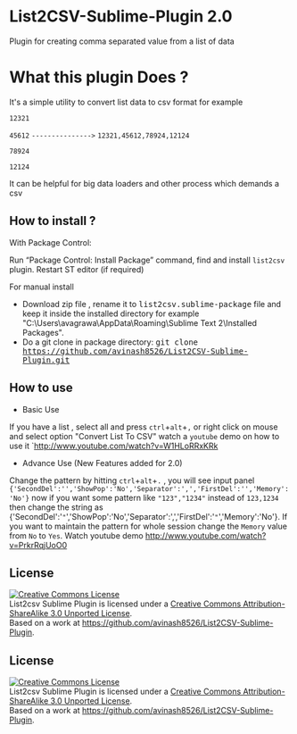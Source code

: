 List2CSV-Sublime-Plugin 2.0
=======================

Plugin for creating comma separated value from a list of data

What this plugin Does ?
=======================

It's a simple utility to convert list data to csv format for example

`12321`

`45612`    `--------------->` `12321,45612,78924,12124`

`78924`

`12124`

It can be helpful for big data loaders and other process which demands a csv


How to install ?
--------------

With Package Control:

Run “Package Control: Install Package” command, find and install `list2csv` plugin.
Restart ST editor (if required)

For manual install 

* Download zip file , rename it to  <kbd>list2csv.sublime-package</kbd> file and keep it inside the installed directory
  for example "C:\Users\avagrawa\AppData\Roaming\Sublime Text 2\Installed Packages\".
*  Do a git clone in package directory:
     <kbd>git clone https://github.com/avinash8526/List2CSV-Sublime-Plugin.git<kbd>


How to use
----------


- Basic Use

If you have a list , select all and press `ctrl`+`alt`+`,` or right click on mouse and select option "Convert List To CSV"
watch a `youtube` demo on how to use it `http://www.youtube.com/watch?v=W1HLoRRxKRk

- Advance Use (New Features added for 2.0)

Change the pattern by hitting `ctrl`+`alt`+`.` , you will see input panel `{'SecondDel':'','ShowPop':'No','Separator':',','FirstDel':'','Memory':'No'}` now if you want some pattern like `"123","1234"` instead of `123,1234` then change the string as {'SecondDel':'`"`','ShowPop':'No','Separator':',','FirstDel':'`"`','Memory':'No'}. If you want to maintain the pattern for whole session change the `Memory` value from `No` to `Yes`.
Watch youtube demo [http://www.youtube.com/watch?v=PrkrRqjUoO0 ](http://www.youtube.com/watch?v=PrkrRqjUoO0 "Youtube demo")


License
-------
<a rel="license" href="http://creativecommons.org/licenses/by-sa/3.0/deed.en_US"><img alt="Creative Commons License" style="border-width:0" src="http://i.creativecommons.org/l/by-sa/3.0/88x31.png" /></a><br /><span xmlns:dct="http://purl.org/dc/terms/" href="http://purl.org/dc/dcmitype/Text" property="dct:title" rel="dct:type">List2csv Sublime Plugin</span> is licensed under a <a rel="license" href="http://creativecommons.org/licenses/by-sa/3.0/deed.en_US">Creative Commons Attribution-ShareAlike 3.0 Unported License</a>.<br />Based on a work at <a xmlns:dct="http://purl.org/dc/terms/" href="https://github.com/avinash8526/List2CSV-Sublime-Plugin" rel="dct:source">https://github.com/avinash8526/List2CSV-Sublime-Plugin</a>.

License
-------
<a rel="license" href="http://creativecommons.org/licenses/by-sa/3.0/deed.en_US"><img alt="Creative Commons License" style="border-width:0" src="http://i.creativecommons.org/l/by-sa/3.0/88x31.png" /></a><br /><span xmlns:dct="http://purl.org/dc/terms/" href="http://purl.org/dc/dcmitype/Text" property="dct:title" rel="dct:type">List2csv Sublime Plugin</span> is licensed under a <a rel="license" href="http://creativecommons.org/licenses/by-sa/3.0/deed.en_US">Creative Commons Attribution-ShareAlike 3.0 Unported License</a>.<br />Based on a work at <a xmlns:dct="http://purl.org/dc/terms/" href="https://github.com/avinash8526/List2CSV-Sublime-Plugin" rel="dct:source">https://github.com/avinash8526/List2CSV-Sublime-Plugin</a>.


